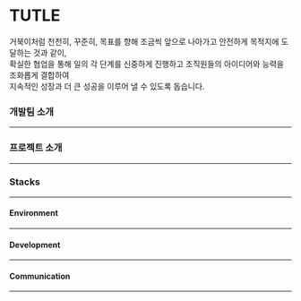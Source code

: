 <h1>TUTLE</h1>
거북이처럼 천천히, 꾸준히, 목표를 향해 조금씩 앞으로 나아가고 안전하게 목적지에 도달하는 것과 같이,<br>
확실한 협업을 통해 일의 각 단계를 신중하게 진행하고 조직원들의 아이디어와 능력을 조화롭게 결합하여<br>
지속적인 성장과 더 큰 성공을 이루어 낼 수 있도록 돕습니다.

<br>
<h3>개발팀 소개</h3>
<hr>
<h3>프로젝트 소개</h3>
<hr>
<h3>Stacks</h3>
<hr>
<h4>Environment</h4>
<hr>
<h4>Development</h4>
<hr>
<h4>Communication</h4>
<hr>
